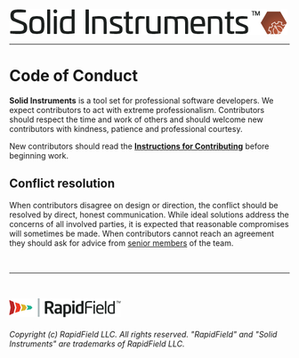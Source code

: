 <!--
Copyright (c) RapidField LLC. Licensed under the MIT License. See LICENSE.txt in the project root for license information.
-->

[![Solid Instruments](SolidInstruments.Logo.Color.Transparent.500w.png)](README.md)
- - -

# Code of Conduct

**Solid Instruments** is a tool set for professional software developers. We expect contributors to act with extreme professionalism. Contributors should respect the time and work of others and should welcome new contributors with kindness, patience and professional courtesy.

New contributors should read the [**Instructions for Contributing**](CONTRIBUTING.md) before beginning work.

## Conflict resolution

When contributors disagree on design or direction, the conflict should be resolved by direct, honest communication. While ideal solutions address the concerns of all involved parties, it is expected that reasonable compromises will sometimes be made. When contributors cannot reach an agreement they should ask for advice from [senior members](AUTHORS.md) of the team.

<br />

- - -

<br />

[![RapidField](RapidField.Logo.Color.Black.Transparent.200w.png)](https://www.rapidfield.com)

###### Copyright (c) RapidField LLC. All rights reserved. "RapidField" and "Solid Instruments" are trademarks of RapidField LLC.